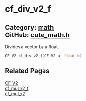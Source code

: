 [](../header.md ':include')

# cf_div_v2_f

Category: [math](https://github.com/RandyGaul/cute_framework/blob/master/docs/api_reference?id=math)  
GitHub: [cute_math.h](https://github.com/RandyGaul/cute_framework/blob/master/include/cute_math.h)  
---

Divides a vector by a float.

```cpp
CF_V2 cf_div_v2_f(CF_V2 a, float b)
```

## Related Pages

[CF_V2](https://github.com/RandyGaul/cute_framework/blob/master/docs/math/cf_v2.md)  
[cf_mul_v2_f](https://github.com/RandyGaul/cute_framework/blob/master/docs/math/cf_mul_v2_f.md)  
[cf_mul_v2](https://github.com/RandyGaul/cute_framework/blob/master/docs/math/cf_mul_v2.md)  

